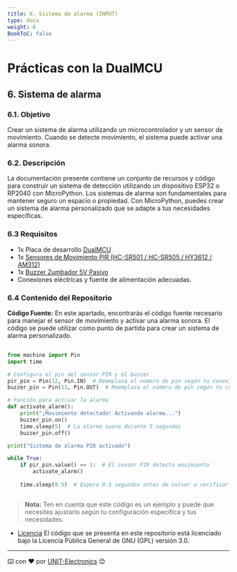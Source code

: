 ```yaml
---
title: 6. Sistema de alarma (INPUT) 
type: docs
weight: 6
BookToC: false
---
```


# Prácticas con la DualMCU

## 6. Sistema de alarma
### 6.1. Objetivo
Crear un sistema de alarma utilizando un microcontrolador y un sensor de
movimiento. Cuando se detecte movimiento, el sistema puede activar una alarma sonora.

### 6.2. Descripción
La documentación presente contiene un conjunto de recursos y código para construir un sistema de detección utilizando un dispositivo ESP32 o RP2040 con MicroPython. Los sistemas de alarma son fundamentales para mantener seguro un espacio o propiedad. Con MicroPython, puedes crear un sistema de alarma personalizado que se adapte a tus necesidades específicas.

### 6.3 Requisitos
+ 1x Placa de desarrollo [DualMCU](https://uelectronics.com/producto/unit-dualmcu-esp32-rp2040-tarjeta-de-desarrollo/)
+ 1x [Sensores de Movimiento PIR (HC-SR501 / HC-SR505 / HY3612 / AM312)](https://uelectronics.com/producto/sensores-de-movimiento-pir-hc-sr501-hc-sr505-hy3612-am312/)
+ 1x [Buzzer Zumbador 5V Pasivo](https://uelectronics.com/producto/buzzer-zumbador-5v-pasivo/)
+ Conexiones eléctricas y fuente de alimentación adecuadas.

### 6.4 Contenido del Repositorio
**Código Fuente:** En este apartado, encontrarás el código fuente necesario para manejar el sensor de movimiento y activar una alarma sonora. El código se puede utilizar como punto de partida para crear un sistema de alarma personalizado.

```python
 
from machine import Pin
import time

# Configura el pin del sensor PIR y el buzzer
pir_pin = Pin(12, Pin.IN)  # Reemplaza el número de pin según tu conexión
buzzer_pin = Pin(13, Pin.OUT)  # Reemplaza el número de pin según tu conexión

# Función para activar la alarma
def activate_alarm():
    print("¡Movimiento detectado! Activando alarma...")
    buzzer_pin.on()
    time.sleep(5)  # La alarma suena durante 5 segundos
    buzzer_pin.off()

print("Sistema de alarma PIR activado")

while True:
    if pir_pin.value() == 1:  # El sensor PIR detecta movimiento
        activate_alarm()
    
    time.sleep(0.5)  # Espera 0.5 segundos antes de volver a verificar el sensor PIR



```
> **Nota:** Ten en cuenta que este código es un ejemplo y puede que necesites ajustarlo según tu configuración específica y tus necesidades.



* [Licencia](https://www.gnu.org/licenses/gpl-3.0.html) El código que se presenta en este repositorio está licenciado bajo la Licencia Pública General de GNU (GPL) versión 3.0.
---
⌨️ con ❤️ por [UNIT-Electronics](https://github.com/UNIT-Electronics) 😊


